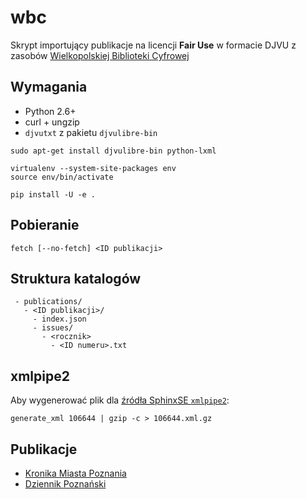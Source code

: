 wbc
===

Skrypt importujący publikacje na licencji **Fair Use** w formacie DJVU
z zasobów [Wielkopolskiej Biblioteki Cyfrowej](http://www.wbc.poznan.pl/dlibra)

## Wymagania

* Python 2.6+
* curl + ungzip
* ``djvutxt`` z pakietu ``djvulibre-bin``

```
sudo apt-get install djvulibre-bin python-lxml

virtualenv --system-site-packages env
source env/bin/activate

pip install -U -e .
```

## Pobieranie

```
fetch [--no-fetch] <ID publikacji>
```

## Struktura katalogów

```
 - publications/
   - <ID publikacji>/
     - index.json
     - issues/
       - <rocznik>
         - <ID numeru>.txt
```

## xmlpipe2

Aby wygenerować plik dla [źródła SphinxSE `xmlpipe2`](http://sphinxsearch.com/docs/current/xmlpipe2.html):

```
generate_xml 106644 | gzip -c > 106644.xml.gz
```

## Publikacje

* [Kronika Miasta Poznania](http://www.wbc.poznan.pl/dlibra/publication?id=106644)
* [Dziennik Poznański](http://www.wbc.poznan.pl/dlibra/publication?id=2290)
